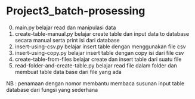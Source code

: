 # Project3_batch-prosessing
0. main.py belajar read dan manipulasi data
1. create-table-manual.py belajar create table dan input data to database secara manual serta print isi dari database
2. insert-using-csv.py belajar insert table dengan menggunakan file csv
3. insert-using-copy.py belajar insert table dengan copy isi dari file csv
4. create-table-from-files belajar create dan insert table dari suatu file
5. read-folder-and-create-table.py belajar read file dalam folder dan membuat table data base dari file yang ada

NB : penamaan dengan nomor membantu membaca susunan input table database dari fungsi yang sederhana
